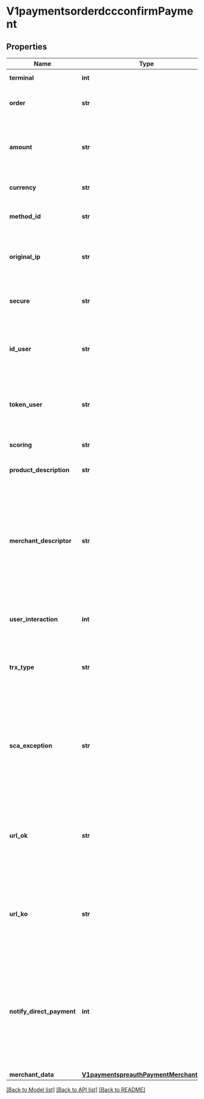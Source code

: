 # V1paymentsorderdccconfirmPayment

## Properties
Name | Type | Description | Notes
------------ | ------------- | ------------- | -------------
**terminal** | **int** | Product or terminal Id. | [optional] 
**order** | **str** | Unique reference for merchant&#x27;s purchase | [optional] 
**amount** | **str** | Amount of the operation in number format. 1.00 EURO &#x3D; 100, 4.50 EUROS &#x3D; 450... | [optional] 
**currency** | **str** | Currency of the transaction.  | [optional] 
**method_id** | **str** | PAYCOMET payment method ID. 1 is for card. | [optional] 
**original_ip** | **str** | IP Address of the customer that initiated the payment transaction | [optional] 
**secure** | **str** | 0 or 1. Indicates if the transaction is secure. | [optional] 
**id_user** | **str** | Identification of user card given by PAYCOMET. Mandatory if is a card payment. | [optional] 
**token_user** | **str** | Identification of user card given by PAYCOMET. Mandatory if is a card payment. | [optional] 
**scoring** | **str** | Risk scoring value from 0 to 100. | [optional] 
**product_description** | **str** | Description of the product sold. | [optional] 
**merchant_descriptor** | **str** | Allows the business to send a text up to 25 characters that will be printed on the customer invoice. Limited to simple characters, no accents or special characters. | [optional] 
**user_interaction** | **int** | Indicates wether the business can interact with the customer | [optional] 
**trx_type** | **str** | Obligatory only if an MIT exception has been selected in scaException | [optional] 
**sca_exception** | **str** | TYPE OF EXCEPTION TO THE SECURE PAYMENT. If not specified, PAYCOMET will try to assign it the most appropriate possible | [optional] 
**url_ok** | **str** | Url where the customer will be redirected after finishing a correct transaction. (Max 255 characters) | [optional] 
**url_ko** | **str** | Url where the customer will be redirected after finishing a failed transaction. (Max 255 characters) | [optional] 
**notify_direct_payment** | **int** | Configurate POST notification of the operation result in frictionless payment (possible values: 1 - force notify, 2 - not notify). It will notify if is not informed | [optional] 
**merchant_data** | [**V1paymentspreauthPaymentMerchantData**](V1paymentspreauthPaymentMerchantData.md) |  | [optional] 

[[Back to Model list]](../README.md#documentation-for-models) [[Back to API list]](../README.md#documentation-for-api-endpoints) [[Back to README]](../README.md)

